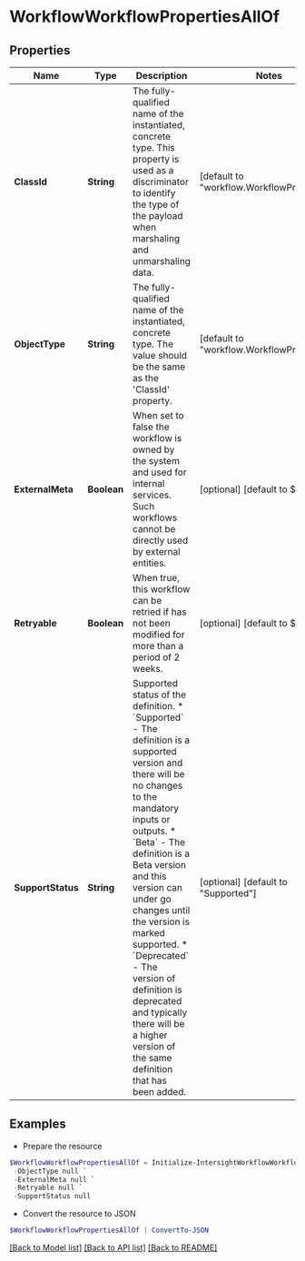 # WorkflowWorkflowPropertiesAllOf
## Properties

Name | Type | Description | Notes
------------ | ------------- | ------------- | -------------
**ClassId** | **String** | The fully-qualified name of the instantiated, concrete type. This property is used as a discriminator to identify the type of the payload when marshaling and unmarshaling data. | [default to "workflow.WorkflowProperties"]
**ObjectType** | **String** | The fully-qualified name of the instantiated, concrete type. The value should be the same as the &#39;ClassId&#39; property. | [default to "workflow.WorkflowProperties"]
**ExternalMeta** | **Boolean** | When set to false the workflow is owned by the system and used for internal services. Such workflows cannot be directly used by external entities. | [optional] [default to $false]
**Retryable** | **Boolean** | When true, this workflow can be retried if has not been modified for more than a period of 2 weeks. | [optional] [default to $false]
**SupportStatus** | **String** | Supported status of the definition. * &#x60;Supported&#x60; - The definition is a supported version and there will be no changes to the mandatory inputs or outputs. * &#x60;Beta&#x60; - The definition is a Beta version and this version can under go changes until the version is marked supported. * &#x60;Deprecated&#x60; - The version of definition is deprecated and typically there will be a higher version of the same definition that has been added. | [optional] [default to "Supported"]

## Examples

- Prepare the resource
```powershell
$WorkflowWorkflowPropertiesAllOf = Initialize-IntersightWorkflowWorkflowPropertiesAllOf  -ClassId null `
 -ObjectType null `
 -ExternalMeta null `
 -Retryable null `
 -SupportStatus null
```

- Convert the resource to JSON
```powershell
$WorkflowWorkflowPropertiesAllOf | ConvertTo-JSON
```

[[Back to Model list]](../README.md#documentation-for-models) [[Back to API list]](../README.md#documentation-for-api-endpoints) [[Back to README]](../README.md)

